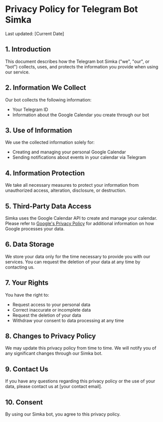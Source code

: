 # Privacy Policy for Telegram Bot Simka

Last updated: [Current Date]

## 1. Introduction

This document describes how the Telegram bot Simka ("we", "our", or "bot") collects, uses, and protects the information you provide when using our service.

## 2. Information We Collect

Our bot collects the following information:
- Your Telegram ID
- Information about the Google Calendar you create through our bot

## 3. Use of Information

We use the collected information solely for:
- Creating and managing your personal Google Calendar
- Sending notifications about events in your calendar via Telegram

## 4. Information Protection

We take all necessary measures to protect your information from unauthorized access, alteration, disclosure, or destruction.

## 5. Third-Party Data Access

Simka uses the Google Calendar API to create and manage your calendar. Please refer to [Google's Privacy Policy](https://policies.google.com/privacy) for additional information on how Google processes your data.

## 6. Data Storage

We store your data only for the time necessary to provide you with our services. You can request the deletion of your data at any time by contacting us.

## 7. Your Rights

You have the right to:
- Request access to your personal data
- Correct inaccurate or incomplete data
- Request the deletion of your data
- Withdraw your consent to data processing at any time

## 8. Changes to Privacy Policy

We may update this privacy policy from time to time. We will notify you of any significant changes through our Simka bot.

## 9. Contact Us

If you have any questions regarding this privacy policy or the use of your data, please contact us at [your contact email].

## 10. Consent

By using our Simka bot, you agree to this privacy policy.

